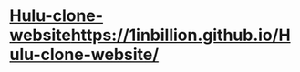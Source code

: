 # [Hulu-clone-website](https://1inbillion.github.io/Hulu-clone-website/)https://1inbillion.github.io/Hulu-clone-website/
